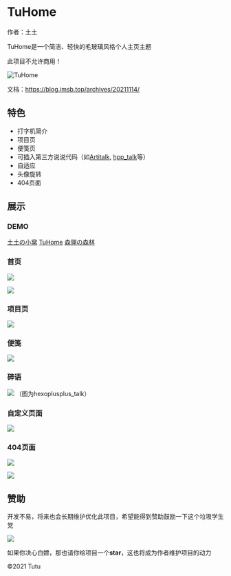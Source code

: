 # TuHome

作者：土土

TuHome是一个简洁、轻快的毛玻璃风格个人主页主题

此项目不允许商用！

<!--more-->

![TuHome](https://cdn.jsdelivr.net/gh/ye-tutu/blog-cdn@main/picture/1636812165000.png)

文档：https://blog.imsb.top/archives/20211114/

## 特色

* 打字机简介
* 项目页
* 便笺页
* 可插入第三方说说代码（如[Artitalk](https://artitalk.js.org/), [hpp_talk](https://hexoplusplus.js.org/use/hexoinit.html#%E8%AF%B4%E8%AF%B4%E5%8A%9F%E8%83%BD)等）
* 自适应
* 头像旋转
* 404页面

## 展示

### DEMO
[土土の小窝](https://me.imsb.top/)
[TuHome](https://tuhome.imsb.top/)
[森翎の森林](https://www.hifurry.cn/)

### 首页

![](https://cdn.jsdelivr.net/gh/ye-tutu/blog-cdn@main/picture/1636812985000.png)

![](https://cdn.jsdelivr.net/gh/ye-tutu/blog-cdn@main/picture/1636812995000.png)

### 项目页

![](https://cdn.jsdelivr.net/gh/ye-tutu/blog-cdn@main/picture/1636813205000.png)

### 便笺

![](https://cdn.jsdelivr.net/gh/ye-tutu/blog-cdn@main/picture/1636813314000.png)

### 碎语

![](https://cdn.jsdelivr.net/gh/ye-tutu/blog-cdn@main/picture/1636813649000.png)
（图为hexoplusplus_talk）

### 自定义页面

![](https://cdn.jsdelivr.net/gh/ye-tutu/blog-cdn@main/picture/1636813805000.png)

### 404页面

![](https://cdn.jsdelivr.net/gh/ye-tutu/blog-cdn@main/picture/1636817108000.png)

![](https://cdn.jsdelivr.net/gh/ye-tutu/blog-cdn@main/picture/1636817162000.png)


## 赞助

开发不易，将来也会长期维护优化此项目，希望能得到赞助鼓励一下这个垃圾学生党

![](https://cdn.jsdelivr.net/gh/ye-tutu/blog-cdn@main/picture/1636820800000.png)

如果你决心白嫖，那也请你给项目一个**star**，这也将成为作者维护项目的动力

©️2021 Tutu


